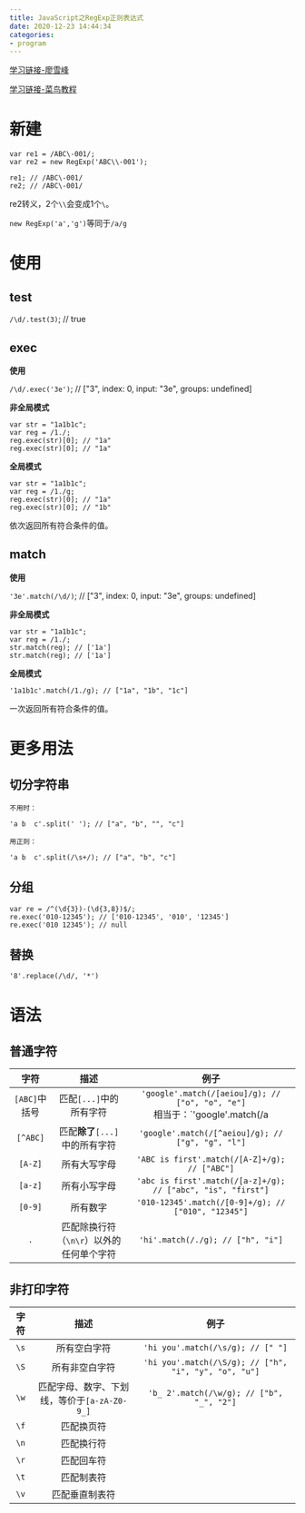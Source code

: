 ```yaml
---
title: JavaScript之RegExp正则表达式
date: 2020-12-23 14:44:34
categories: 
- program
---
```


[学习链接-廖雪峰](https://www.liaoxuefeng.com/wiki/1022910821149312/1023021582119488)

[学习链接-菜鸟教程](https://www.runoob.com/regexp/regexp-syntax.html)

# 新建

```
var re1 = /ABC\-001/;
var re2 = new RegExp('ABC\\-001');

re1; // /ABC\-001/
re2; // /ABC\-001/
```

re2转义，2个`\\`会变成1个`\`。

`new RegExp('a','g')`等同于`/a/g`

# 使用

## test

`/\d/.test(3)`; // true

## exec

**使用**

`/\d/.exec('3e')`; // ["3", index: 0, input: "3e", groups: undefined]

**非全局模式**

```
var str = "1a1b1c";
var reg = /1./;
reg.exec(str)[0]; // "1a"
reg.exec(str)[0]; // "1a"
```

**全局模式**

```
var str = "1a1b1c";
var reg = /1./g;
reg.exec(str)[0]; // "1a"
reg.exec(str)[0]; // "1b"
```

依次返回所有符合条件的值。


## match

**使用**

`'3e'.match(/\d/)`; // ["3", index: 0, input: "3e", groups: undefined]

**非全局模式**

```
var str = "1a1b1c";
var reg = /1./;
str.match(reg); // ['1a']
str.match(reg); // ['1a']
```

**全局模式**

```
'1a1b1c'.match(/1./g); // ["1a", "1b", "1c"]
```

一次返回所有符合条件的值。


# 更多用法

## 切分字符串

```
不用时：

'a b  c'.split(' '); // ["a", "b", "", "c"]

用正则：

'a b  c'.split(/\s+/); // ["a", "b", "c"]
```

## 分组

```
var re = /^(\d{3})-(\d{3,8})$/;
re.exec('010-12345'); // ['010-12345', '010', '12345']
re.exec('010 12345'); // null
```

## 替换

```
'8'.replace(/\d/, '*')
```

# 语法

## 普通字符

|字符|描述|例子|
|:--:|:--:|:--:|
|`[ABC]`中括号|匹配`[...]`中的所有字符|`'google'.match(/[aeiou]/g); // ["o", "o", "e"]`<br>相当于：`'google'.match(/a|e|i|o|u/g)`|
|`[^ABC]`|匹配**除了**`[...]`中的所有字符|`'google'.match(/[^aeiou]/g); // ["g", "g", "l"]`|
|`[A-Z]`|所有大写字母|`'ABC is first'.match(/[A-Z]+/g); // ["ABC"]`|
|`[a-z]`|所有小写字母|`'abc is first'.match(/[a-z]+/g); // ["abc", "is", "first"]`|
|`[0-9]`|所有数字|`'010-12345'.match(/[0-9]+/g); // ["010", "12345"]`|
|`.`|匹配除换行符（`\n\r`）以外的任何单个字符|`'hi'.match(/./g); // ["h", "i"]`|

## 非打印字符

|字符|描述|例子|
|:--:|:--:|:--:|
|`\s`|所有空白字符|`'hi you'.match(/\s/g); // [" "]`|
|`\S`|所有非空白字符|`'hi you'.match(/\S/g); // ["h", "i", "y", "o", "u"]`|
|`\w`|匹配字母、数字、下划线，等价于`[a-zA-Z0-9_]`|`'b_ 2'.match(/\w/g); // ["b", "_", "2"]`|
|`\f`|匹配换页符||
|`\n`|匹配换行符||
|`\r`|匹配回车符||
|`\t`|匹配制表符||
|`\v`|匹配垂直制表符||